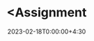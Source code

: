 ---
type: assignment
date: 2023-02-18T0:00:00+4:30
title: <Assignment #3>
due_event: 
    type: due
    date: 2023-02-25T0:00:00+4:30
    description: 'Assignment #3 due'
---
